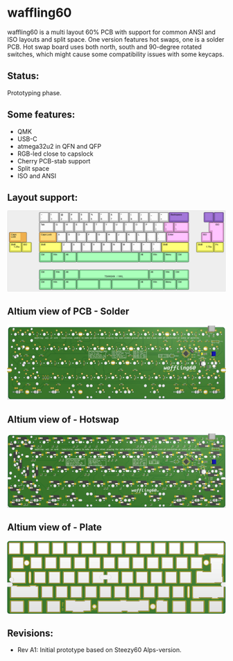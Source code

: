 # waffling60

waffling60 is a multi layout 60% PCB with support for common ANSI and ISO layouts and split space. One version features hot swaps, one is a solder PCB. Hot swap board uses both north, south and 90-degree rotated switches, which might cause some compatibility issues with some keycaps.

## Status:
Prototyping phase.

## Some features:
- QMK
- USB-C
- atmega32u2 in QFN and QFP
- RGB-led close to capslock
- Cherry PCB-stab support
- Split space
- ISO and ANSI

## Layout support: 
![alt text](./readme-images/layout_support.jpg "Layout support")

## Altium view of PCB - Solder
![alt text](./readme-images/waffling60-MX_Rev_A1.jpg "PCB View - Rev A")

## Altium view of - Hotswap
![alt text](./readme-images/waffling60-MXHS_Rev_A1.jpg "PCB View - Rev A")

## Altium view of - Plate
![alt text](./readme-images/waffling60_plate_Rev_A1.jpg "PCB View - Rev A")

## Revisions:
- Rev A1: Initial prototype based on Steezy60 Alps-version.